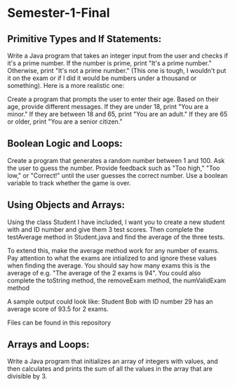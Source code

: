 # Semester-1-Final

## Primitive Types and If Statements:
Write a Java program that takes an integer input from the user and checks if it's a prime number. If the number is prime, print "It's a prime number." Otherwise, print "It's not a prime number." (This one is tough, I wouldn't put it on the exam or if I did it would be numbers under a thousand or something). Here is a more realistic one:

Create a program that prompts the user to enter their age. Based on their age, provide different messages. If they are under 18, print "You are a minor." If they are between 18 and 65, print "You are an adult." If they are 65 or older, print "You are a senior citizen."

## Boolean Logic and Loops:
Create a program that generates a random number between 1 and 100. Ask the user to guess the number. Provide feedback such as "Too high," "Too low," or "Correct!" until the user guesses the correct number. Use a boolean variable to track whether the game is over.

## Using Objects and Arrays:
Using the class Student I have included, I want you to create a new student with and ID number and give them 3 test scores. Then complete the testAverage method in Student.java and find the average of the three tests. 

To extend this, make the average method work for any number of exams. Pay attention to what the exams are intialized to and ignore these values when finding the average. You should say how many exams this is the average of e.g. "The average of the 2 exams is 94". You could also complete the toString method, the removeExam method, the numValidExam method

A sample output could look like: Student Bob with ID number 29 has an average score of 93.5 for 2 exams.

Files can be found in this repository

## Arrays and Loops:
Write a Java program that initializes an array of integers with values, and then calculates and prints the sum of all the values in the array that are divisible by 3.

